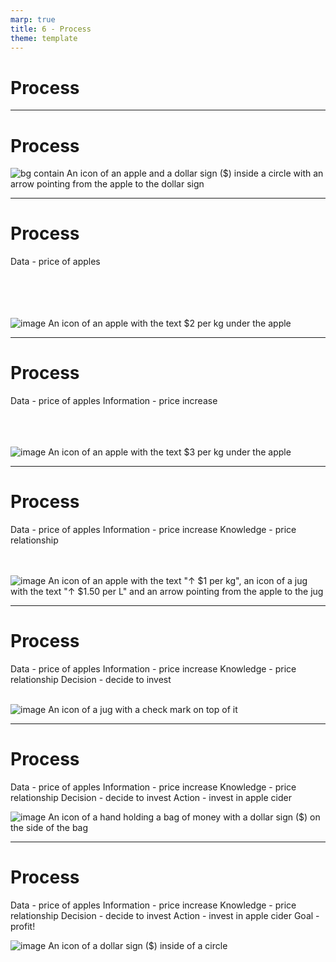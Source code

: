 ```yaml
---
marp: true
title: 6 - Process
theme: template
---
```


<!-- _class: title-only -->

# Process

<!--
Let's take a look at a simple example of intelligent data-driven decision making in action.
-->

---

<!-- _class: title-one-content -->

# Process

![bg contain An icon of an apple and a dollar sign ($) inside a circle with an arrow pointing from the apple to the dollar sign](images/placeholder.png)


<!--
Imagine that we're an investor.

We're considering making an investment in apples -- the edible kind -- not the iPod kind.

Our goal, obviously, is to make a profit.

However, we want to make our investment using a data-driven decision-making process.
-->

---

<!-- _class: title-two-content-left-center -->

# Process

Data - price of apples
<br/>
<br/>
<br/>
<br/>
<br/>

![image An icon of an apple with the text $2 per kg under the apple](images/placeholder.png)

<!--
First, we learn that the price of apples has been holding steady for the past year at $2 per kilogram (which is about $2 for 6 apples).

We create data when we observe and record the current price of apples at $2 per kilogram.
-->

---

<!-- _class: title-two-content-left-center -->

# Process

Data - price of apples
Information - price increase
<br/>
<br/>
<br/>
<br/>

![image An icon of an apple with the text $3 per kg under the apple](images/placeholder.png)

<!--
Next we learn that the price of apples has risen this month from $2 per kilogram to $3 per kilogram.

This price increase was caused by a rapid, unexpected increase in consumer demand.

We create information when we analyze the historical price data and discover the $1 increase in the price of apples this month.
-->

---

<!-- _class: title-two-content-left-center -->

# Process

Data - price of apples
Information - price increase
Knowledge - price relationship
<br/>
<br/>
<br/>

![image An icon of an apple with the text "↑ $1 per kg", an icon of a jug with the text "↑ $1.50 per L" and an arrow pointing from the apple to the jug](images/placeholder.png)

<!--
Then, from many years of observation, we've learned that when the price of apples goes up by $1 per kilogram, then price of apple cider will likely rise by $1.50 per liter in the following month.

We acquired knowledge when we learned about the relationship between an increase in the price of apples and an increase in the price of apple cider.
-->

---

<!-- _class: title-two-content-left-center -->

# Process

Data - price of apples
Information - price increase
Knowledge - price relationship
Decision - decide to invest
<br/>
<br/>

![image An icon of a jug with a check mark on top of it](images/placeholder.png)

<!--
Next, based on our existing knowledge and the new information about the price increase, we make a decision.

We decide it would be smart to invest in apple cider now, before the price of apple cider rises by an extra $1.50 per liter next month.
-->

---

<!-- _class: title-two-content-left-center -->

# Process

Data - price of apples
Information - price increase
Knowledge - price relationship
Decision - decide to invest
Action - invest in apple cider
<br/>

![image An icon of a hand holding a bag of money with a dollar sign ($) on the side of the bag](images/placeholder.png)

<!--
Then, based on our decision, we take action.

We invest in apple cider on the commodities market at it's current (discounted) price, in anticipation of an increase in price, and thus an increase in the value of our investment.
-->

---

<!-- _class: title-two-content-left-center -->

# Process

Data - price of apples
Information - price increase
Knowledge - price relationship
Decision - decide to invest
Action - invest in apple cider
Goal - profit!

![image An icon of a dollar sign ($) inside of a circle](images/placeholder.png)

<!--
Finally, if everything worked out in our favor, and the price of apple cider rises as predicted, we will have achieved our goal of capturing a profit on our investment.

However, achieving our goal is entirely dependent upon having correct data, information, knowledge, decisions, actions -- and the apple-cider market working in our favor! : )

While this has been an overly simplified example of how data-driven decision making works, hopefully it helped to demonstrate to you how we use data to achieve a goal with data science.
-->
